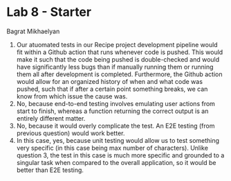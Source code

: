 # Lab 8 - Starter <br>
Bagrat Mikhaelyan <br>
1) Our atuomated tests in our Recipe project development pipeline would fit within a Github action that runs whenever code is pushed. This would make it such that the code being pushed is double-checked and would have significantly less bugs than if manually running them or running them all after development is completed. Furthermore, the Github action would allow for an organized history of when and what code was pushed, such that if after a certain point something breaks, we can know from which issue the cause was. <br>
2) No, because end-to-end testing involves emulating user actions from start to finish, whereas a function returning the correct output is an entirely different matter.
3) No, because it would overly complicate the test. An E2E testing (from previous question) would work better.
4) In this case, yes, because unit testing would allow us to test something very specific (in this case being max number of characters). Unlike question 3, the test in this case is much more specific and grounded to a singular task when compared to the overall application, so it would be better than E2E testing. 
